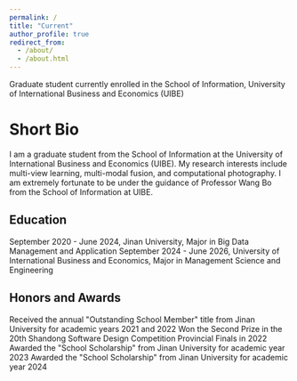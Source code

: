 ```yaml
---
permalink: /
title: "Current"
author_profile: true
redirect_from: 
  - /about/
  - /about.html
---
```

Graduate student currently enrolled in the School of Information, University of International Business and Economics (UIBE)

Short Bio
======
I am a graduate student from the School of Information at the University of International Business and Economics (UIBE). My research interests include multi-view learning, multi-modal fusion, and computational photography.
I am extremely fortunate to be under the guidance of Professor Wang Bo from the School of Information at UIBE.

Education
------
September 2020 - June 2024, Jinan University, Major in Big Data Management and Application
September 2024 - June 2026, University of International Business and Economics, Major in Management Science and Engineering

Honors and Awards
------
Received the annual "Outstanding School Member" title from Jinan University for academic years 2021 and 2022
Won the Second Prize in the 20th Shandong Software Design Competition Provincial Finals in 2022
Awarded the "School Scholarship" from Jinan University for academic year 2023
Awarded the "School Scholarship" from Jinan University for academic year 2024
